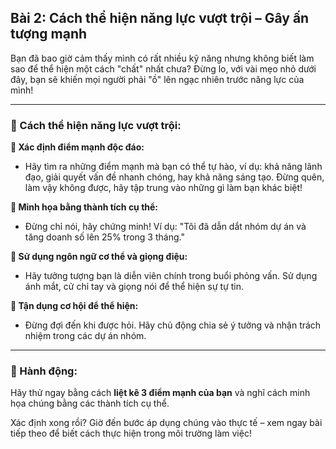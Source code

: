## Bài 2: Cách thể hiện năng lực vượt trội – Gây ấn tượng mạnh  

Bạn đã bao giờ cảm thấy mình có rất nhiều kỹ năng nhưng không biết làm sao để thể hiện một cách "chất" nhất chưa? Đừng lo, với vài mẹo nhỏ dưới đây, bạn sẽ khiến mọi người phải "ồ" lên ngạc nhiên trước năng lực của mình!

---

### 📌 Cách thể hiện năng lực vượt trội:

**🔹 Xác định điểm mạnh độc đáo:**
- Hãy tìm ra những điểm mạnh mà bạn có thể tự hào, ví dụ: khả năng lãnh đạo, giải quyết vấn đề nhanh chóng, hay khả năng sáng tạo. Đừng quên, làm vậy không được, hãy tập trung vào những gì làm bạn khác biệt!

**🔹 Minh họa bằng thành tích cụ thể:**
- Đừng chỉ nói, hãy chứng minh! Ví dụ: "Tôi đã dẫn dắt nhóm dự án và tăng doanh số lên 25% trong 3 tháng."

**🔹 Sử dụng ngôn ngữ cơ thể và giọng điệu:**
- Hãy tưởng tượng bạn là diễn viên chính trong buổi phỏng vấn. Sử dụng ánh mắt, cử chỉ tay và giọng nói để thể hiện sự tự tin.

**🔹 Tận dụng cơ hội để thể hiện:**
- Đừng đợi đến khi được hỏi. Hãy chủ động chia sẻ ý tưởng và nhận trách nhiệm trong các dự án nhóm.

---

### 🚀 Hành động:

Hãy thử ngay bằng cách **liệt kê 3 điểm mạnh của bạn** và nghĩ cách minh họa chúng bằng các thành tích cụ thể.

Xác định xong rồi? Giờ đến bước áp dụng chúng vào thực tế – xem ngay bài tiếp theo để biết cách thực hiện trong môi trường làm việc!